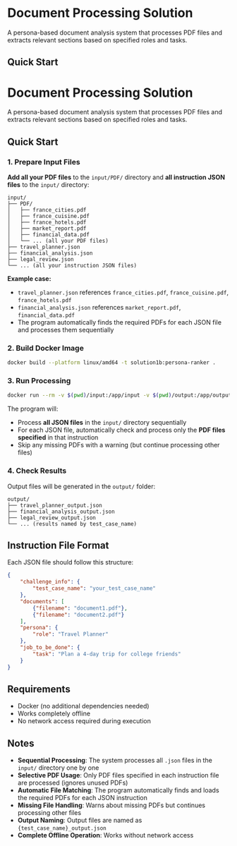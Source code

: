 # Document Processing Solution

A persona-based document analysis system that processes PDF files and extracts relevant sections based on specified roles and tasks.

## Quick Start

# Document Processing Solution

A persona-based document analysis system that processes PDF files and extracts relevant sections based on specified roles and tasks.

## Quick Start

### 1. Prepare Input Files

**Add all your PDF files** to the `input/PDF/` directory and **all instruction JSON files** to the `input/` directory:

```
input/
├── PDF/
│   ├── france_cities.pdf
│   ├── france_cuisine.pdf
│   ├── france_hotels.pdf
│   ├── market_report.pdf
│   ├── financial_data.pdf
│   └── ... (all your PDF files)
├── travel_planner.json
├── financial_analysis.json
├── legal_review.json
└── ... (all your instruction JSON files)
```

**Example case:**
- `travel_planner.json` references `france_cities.pdf`, `france_cuisine.pdf`, `france_hotels.pdf`
- `financial_analysis.json` references `market_report.pdf`, `financial_data.pdf`
- The program automatically finds the required PDFs for each JSON file and processes them sequentially

### 2. Build Docker Image

```bash
docker build --platform linux/amd64 -t solution1b:persona-ranker .
```

### 3. Run Processing

```bash
docker run --rm -v $(pwd)/input:/app/input -v $(pwd)/output:/app/output --network none solution1b:persona-ranker
```

The program will:
- Process **all JSON files** in the `input/` directory sequentially
- For each JSON file, automatically check and process only the **PDF files specified** in that instruction
- Skip any missing PDFs with a warning (but continue processing other files)

### 4. Check Results

Output files will be generated in the `output/` folder:
```
output/
├── travel_planner_output.json
├── financial_analysis_output.json
├── legal_review_output.json
└── ... (results named by test_case_name)
```

## Instruction File Format

Each JSON file should follow this structure:
```json
{
    "challenge_info": {
        "test_case_name": "your_test_case_name"
    },
    "documents": [
        {"filename": "document1.pdf"},
        {"filename": "document2.pdf"}
    ],
    "persona": {
        "role": "Travel Planner"
    },
    "job_to_be_done": {
        "task": "Plan a 4-day trip for college friends"
    }
}
```

## Requirements

- Docker (no additional dependencies needed)
- Works completely offline
- No network access required during execution

## Notes

- **Sequential Processing**: The system processes all `.json` files in the `input/` directory one by one
- **Selective PDF Usage**: Only PDF files specified in each instruction file are processed (ignores unused PDFs)
- **Automatic File Matching**: The program automatically finds and loads the required PDFs for each JSON instruction
- **Missing File Handling**: Warns about missing PDFs but continues processing other files
- **Output Naming**: Output files are named as `{test_case_name}_output.json`
- **Complete Offline Operation**: Works without network access